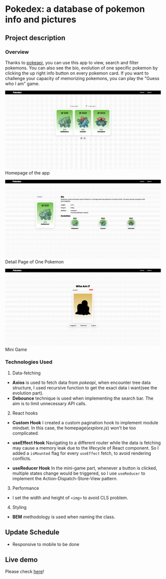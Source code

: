 # Pokedex: a database of pokemon info and pictures

## Project description

### Overview

Thanks to [pokeapi](https://pokeapi.co/), you can use this app to view, search and filter pokemons. You can also see the bio, evolution of one specific pokemon by clicking the up right info button on every pokemon card.
If you want to challenge your capacity of memorizing pokemons, you can play the "Guess who I am" game.

![Homepage](https://raw.githubusercontent.com/PapayaHUANG/images/main/img/%E6%88%AA%E5%B1%8F2022-09-17%2016.10.54.png)
Homepage of the app

![Detail of one Pokemon](https://raw.githubusercontent.com/PapayaHUANG/images/main/img/%E6%88%AA%E5%B1%8F2022-09-17%2016.12.51.png)
Detail Page of One Pokemon

![Guess who i am](https://raw.githubusercontent.com/PapayaHUANG/images/main/img/%E6%88%AA%E5%B1%8F2022-09-17%2016.14.43.png)
Mini Game

### Technologies Used

1. Data-fetching

- **Axios** is used to fetch data from _pokeapi_, when encounter tree data structure, I used recursive function to get the exact data i want(see the evolution part).
- **Debounce** technique is used when implementing the search bar. The aim is to limit unnecessary API calls.

2. React hooks

- **Custom Hook**
  I created a custom pagination hook to implement module mindset. In this case, the homepage(_explore.js_) won't be too complicated.

- **useEffect Hook**
  Navigating to a different router while the data is fetching may cause a memory leak due to the lifecycle of React component. So I added a `isMounted` flag for every `useEffect` fetch, to avoid rendering conflicts.

- **useReducer Hook**
  In the mini-game part, whenever a button is clicked, multiple states change would be triggered, so I use `useReducer` to implement the Action-Dispatch-Store-View pattern.

3. Performance

- I set the width and height of `<img>` to avoid CLS problem.

4. Styling

- **BEM** methodology is used when naming the class.

## Update Schedule

- Responsive to mobile to be done

## Live demo

Please check [here](http://shaoyahuang.site/pokedex/)!
